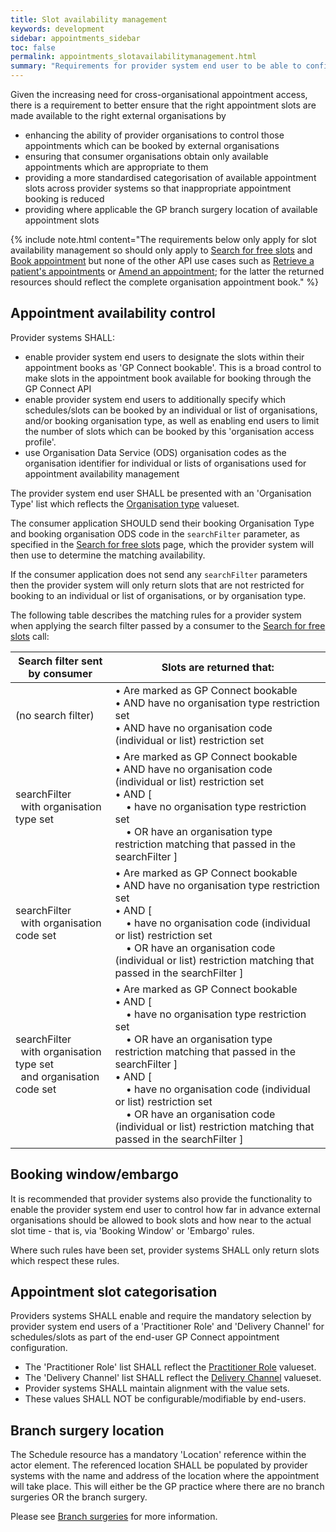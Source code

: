 ```yaml
---
title: Slot availability management
keywords: development
sidebar: appointments_sidebar
toc: false
permalink: appointments_slotavailabilitymanagement.html
summary: "Requirements for provider system end user to be able to configure what slots are available to GP Connect consumer organisations"
---
```


Given the increasing need for cross-organisational appointment access, there is a requirement to better ensure that the right appointment slots are made available to the right external organisations by
  - enhancing the ability of provider organisations to control those appointments which can be booked by external organisations
  - ensuring that consumer organisations obtain only available appointments which are appropriate to them
  - providing a more standardised categorisation of available appointment slots across provider systems so that inappropriate appointment booking is reduced
  - providing where applicable the GP branch surgery location of available appointment slots

{% include note.html content="The requirements below only apply for slot availability management so should only apply to [Search for free slots](appointments_use_case_search_for_free_slots.html) and [Book appointment](appointments_use_case_book_an_appointment.html) but none of the other API use cases such as [Retrieve a patient's appointments](appointments_use_case_retrieve_a_patients_appointments.html) or [Amend an appointment](appointments_use_case_amend_an_appointment.html); for the latter the returned resources should reflect the complete organisation appointment book." %}

## Appointment availability control ##

Provider systems SHALL:
- enable provider system end users to designate the slots within their appointment books as 'GP Connect bookable'. This is a broad control to make slots in the appointment book available for booking through the GP Connect API
- enable provider system end users to additionally specify which schedules/slots can be booked by an individual or list of organisations, and/or booking organisation type, as well as enabling end users to limit the number of slots which can be booked by this 'organisation access profile'.
- use Organisation Data Service (ODS) organisation codes as the organisation identifier for individual or lists of organisations used for appointment availability management

The provider system end user SHALL be presented with an 'Organisation Type' list which reflects the [Organisation type](https://fhir.nhs.uk/STU3/ValueSet/GPConnect-OrganisationType-1) valueset.

The consumer application SHOULD send their booking Organisation Type and booking organisation ODS code in the `searchFilter` parameter, as specified in the [Search for free slots](appointments_use_case_search_for_free_slots.html) page, which the provider system will then use to determine the matching availability.

If the consumer application does not send any `searchFilter` parameters then the provider system will only return slots that are not restricted for booking to an individual or list of organisations, or by organisation type.

The following table describes the matching rules for a provider system when applying the search filter passed by a consumer to the [Search for free slots](appointments_use_case_search_for_free_slots.html) call:

<table>
  <thead>
    <tr>
      <th>Search filter sent by consumer</th>
      <th>Slots are returned that:</th>
    </tr>
  </thead>
  <tbody>
    <tr>
      <td>(no search filter)</td>
      <td>
      	&bull; Are marked as GP Connect bookable<br/>
      	&bull; AND have no organisation type restriction set<br/>
      	&bull; AND have no organisation code (individual or list) restriction set
      </td>
    </tr>
    <tr>
      <td>
      	searchFilter<br/>
       	&nbsp; with organisation type set
      </td>
      <td>
      	&bull; Are marked as GP Connect bookable<br/>
      	&bull; AND have no organisation code (individual or list) restriction set<br/>
      	&bull; AND [<br/>
		&nbsp; &nbsp; &bull; have no organisation type restriction set<br/>
		&nbsp; &nbsp; &bull; OR have an organisation type restriction matching that passed in the searchFilter ]
      </td>
    </tr>
    <tr>
      <td>
      	searchFilter<br/>
       	&nbsp; with organisation code set
      </td>
      <td>
      	&bull; Are marked as GP Connect bookable<br/>
      	&bull; AND have no organisation type restriction set<br/>
      	&bull; AND [<br/>
		&nbsp; &nbsp; &bull; have no organisation code (individual or list) restriction set<br/>
		&nbsp; &nbsp; &bull; OR have an organisation code (individual or list) restriction matching that passed in the searchFilter ]
      </td>
    </tr>
    <tr>
      <td>
      	searchFilter<br/>
       	&nbsp; with organisation type set<br/>
       	&nbsp; and organisation code set
      </td>
      <td>
      	&bull; Are marked as GP Connect bookable<br/>
      	&bull; AND [<br/>
		&nbsp; &nbsp; &bull; have no organisation type restriction set<br/>
		&nbsp; &nbsp; &bull; OR have an organisation type restriction matching that passed in the searchFilter ]<br/>
      	&bull; AND [<br/>
		&nbsp; &nbsp; &bull; have no organisation code (individual or list) restriction set<br/>
		&nbsp; &nbsp; &bull; OR have an organisation code (individual or list) restriction matching that passed in the searchFilter ]
      </td>
    </tr>
  </tbody>
</table>

## Booking window/embargo ##

It is recommended that provider systems also provide the functionality to enable the provider system end user to control how far in advance external organisations should be allowed to book slots and how near to the actual slot time - that is, via 'Booking Window' or 'Embargo' rules.

Where such rules have been set, provider systems SHALL only return slots which respect these rules.

## Appointment slot categorisation ##

Providers systems SHALL enable and require the mandatory selection by provider system end users of a 'Practitioner Role' and 'Delivery Channel' for schedules/slots as part of the end-user GP Connect appointment configuration.

- The 'Practitioner Role' list SHALL reflect the [Practitioner Role](https://fhir.nhs.uk/STU3/ValueSet/GPConnect-PractitionerRole-1) valueset.
- The 'Delivery Channel' list SHALL reflect the [Delivery Channel](https://fhir.nhs.uk/STU3/ValueSet/GPConnect-DeliveryChannel-1) valueset.
- Provider systems SHALL maintain alignment with the value sets.
- These values SHALL NOT be configurable/modifiable by end-users.


## Branch surgery location ##

The Schedule resource has a mandatory 'Location' reference within the actor element. The referenced location SHALL be populated by provider systems with the name and address of the location where the appointment will take place. This will either be the GP practice where there are no branch surgeries OR the branch surgery.

Please see [Branch surgeries](development_branch_surgeries.html) for more information.
